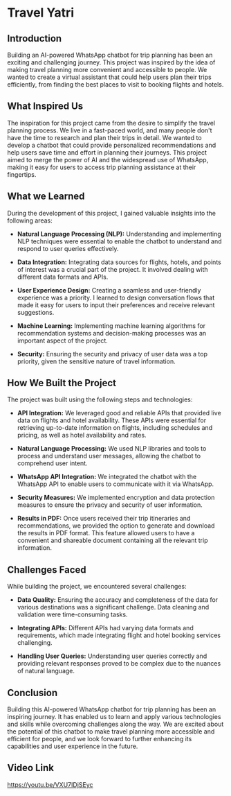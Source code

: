 # Travel Yatri

## Introduction

Building an AI-powered WhatsApp chatbot for trip planning has been an exciting and challenging journey. This project was inspired by the idea of making travel planning more convenient and accessible to people. We wanted to create a virtual assistant that could help users plan their trips efficiently, from finding the best places to visit to booking flights and hotels.

## What Inspired Us

The inspiration for this project came from the desire to simplify the travel planning process. We live in a fast-paced world, and many people don't have the time to research and plan their trips in detail. We wanted to develop a chatbot that could provide personalized recommendations and help users save time and effort in planning their journeys. This project aimed to merge the power of AI and the widespread use of WhatsApp, making it easy for users to access trip planning assistance at their fingertips.

## What we Learned

During the development of this project, I gained valuable insights into the following areas:

- **Natural Language Processing (NLP):** Understanding and implementing NLP techniques were essential to enable the chatbot to understand and respond to user queries effectively.

- **Data Integration:** Integrating data sources for flights, hotels, and points of interest was a crucial part of the project. It involved dealing with different data formats and APIs.

- **User Experience Design:** Creating a seamless and user-friendly experience was a priority. I learned to design conversation flows that made it easy for users to input their preferences and receive relevant suggestions.

- **Machine Learning:** Implementing machine learning algorithms for recommendation systems and decision-making processes was an important aspect of the project.

- **Security:** Ensuring the security and privacy of user data was a top priority, given the sensitive nature of travel information.

## How We Built the Project

The project was built using the following steps and technologies:

- **API Integration:** We leveraged good and reliable APIs that provided live data on flights and hotel availability. These APIs were essential for retrieving up-to-date information on flights, including schedules and pricing, as well as hotel availability and rates.

- **Natural Language Processing:** We used NLP libraries and tools to process and understand user messages, allowing the chatbot to comprehend user intent.

- **WhatsApp API Integration:** We integrated the chatbot with the WhatsApp API to enable users to communicate with it via WhatsApp.

- **Security Measures:** We implemented encryption and data protection measures to ensure the privacy and security of user information.

- **Results in PDF:** Once users received their trip itineraries and recommendations, we provided the option to generate and download the results in PDF format. This feature allowed users to have a convenient and shareable document containing all the relevant trip information.

## Challenges Faced

While building the project, we encountered several challenges:

- **Data Quality:** Ensuring the accuracy and completeness of the data for various destinations was a significant challenge. Data cleaning and validation were time-consuming tasks.

- **Integrating APIs:** Different APIs had varying data formats and requirements, which made integrating flight and hotel booking services challenging.

- **Handling User Queries:** Understanding user queries correctly and providing relevant responses proved to be complex due to the nuances of natural language.

## Conclusion

Building this AI-powered WhatsApp chatbot for trip planning has been an inspiring journey. It has enabled us to learn and apply various technologies and skills while overcoming challenges along the way. We are excited about the potential of this chatbot to make travel planning more accessible and efficient for people, and we look forward to further enhancing its capabilities and user experience in the future.

## Video Link
https://youtu.be/VXU7IDjSEyc
